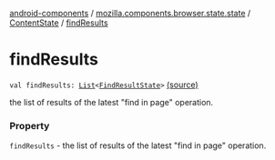 [android-components](../../index.md) / [mozilla.components.browser.state.state](../index.md) / [ContentState](index.md) / [findResults](./find-results.md)

# findResults

`val findResults: `[`List`](https://kotlinlang.org/api/latest/jvm/stdlib/kotlin.collections/-list/index.html)`<`[`FindResultState`](../../mozilla.components.browser.state.state.content/-find-result-state/index.md)`>` [(source)](https://github.com/mozilla-mobile/android-components/blob/master/components/browser/state/src/main/java/mozilla/components/browser/state/state/ContentState.kt#L46)

the list of results of the latest "find in page" operation.

### Property

`findResults` - the list of results of the latest "find in page" operation.